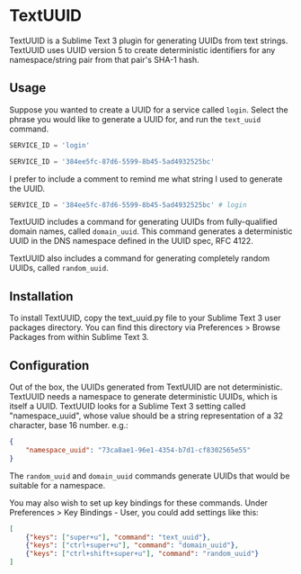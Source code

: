 # TextUUID

TextUUID is a Sublime Text 3 plugin for generating UUIDs from text strings. TextUUID uses UUID version 5 to create deterministic identifiers for any namespace/string pair from that pair's SHA-1 hash.

## Usage

Suppose you wanted to create a UUID for a service called `login`. Select the phrase you would like to generate a UUID for, and run the `text_uuid` command.

```python
SERVICE_ID = 'login'

SERVICE_ID = '384ee5fc-87d6-5599-8b45-5ad4932525bc'
```

I prefer to include a comment to remind me what string I used to generate the UUID.

```python
SERVICE_ID = '384ee5fc-87d6-5599-8b45-5ad4932525bc' # login
```

TextUUID includes a command for generating UUIDs from fully-qualified domain names, called `domain_uuid`. This command generates a deterministic UUID in the DNS namespace defined in the UUID spec, RFC 4122.

TextUUID also includes a command for generating completely random UUIDs, called `random_uuid`.

## Installation

To install TextUUID, copy the text_uuid.py file to your Sublime Text 3 user packages directory. You can find this directory via Preferences > Browse Packages from within Sublime Text 3.

## Configuration

Out of the box, the UUIDs generated from TextUUID are not deterministic. TextUUID needs a namespace to generate deterministic UUIDs, which is itself a UUID. TextUUID looks for a Sublime Text 3 setting called "namespace_uuid", whose value should be a string representation of a 32 character, base 16 number. e.g.:

```json
{
    "namespace_uuid": "73ca8ae1-96e1-4354-b7d1-cf8302565e55"
}
```

The `random_uuid` and `domain_uuid` commands generate UUIDs that would be suitable for a namespace.

You may also wish to set up key bindings for these commands. Under Preferences > Key Bindings - User, you could add settings like this:

```json
[
    {"keys": ["super+u"], "command": "text_uuid"},
    {"keys": ["ctrl+super+u"], "command": "domain_uuid"},
    {"keys": ["ctrl+shift+super+u"], "command": "random_uuid"}
]
```
